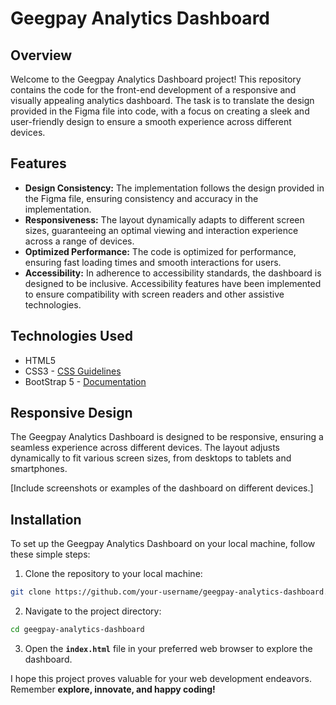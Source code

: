 # Geegpay Analytics Dashboard

## Overview
Welcome to the Geegpay Analytics Dashboard project! This repository contains the code for the front-end development of a responsive and visually appealing analytics dashboard. The task is to translate the design provided in the Figma file into code, with a focus on creating a sleek and user-friendly design to ensure a smooth experience across different devices.

## Features
- **Design Consistency:** The implementation follows the design provided in the Figma file, ensuring consistency and accuracy in the implementation.
- **Responsiveness:** The layout dynamically adapts to different screen sizes, guaranteeing an optimal viewing and interaction experience across a range of devices.
- **Optimized Performance:** The code is optimized for performance, ensuring fast loading times and smooth interactions for users.
- **Accessibility:** In adherence to accessibility standards, the dashboard is designed to be inclusive. Accessibility features have been implemented to ensure compatibility with screen readers and other assistive technologies.

## Technologies Used
- HTML5
- CSS3 - [CSS Guidelines](https://cssguidelin.es/)
- BootStrap 5 - [Documentation](https://getbootstrap.com/docs/5.3/getting-started/introduction/)

## Responsive Design
The Geegpay Analytics Dashboard is designed to be responsive, ensuring a seamless experience across different devices. The layout adjusts dynamically to fit various screen sizes, from desktops to tablets and smartphones.

[Include screenshots or examples of the dashboard on different devices.]

## Installation
To set up the Geegpay Analytics Dashboard on your local machine, follow these simple steps:
1. Clone the repository to your local machine:
``` bash
git clone https://github.com/your-username/geegpay-analytics-dashboard.git
```
2. Navigate to the project directory:
``` bash
cd geegpay-analytics-dashboard
```
3. Open the **`index.html`** file in your preferred web browser to explore the dashboard.

I hope this project proves valuable for your web development endeavors. Remember **explore, innovate, and happy coding!**